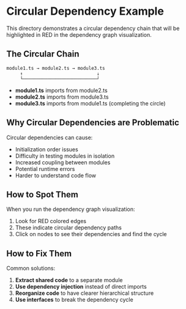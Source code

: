 # Circular Dependency Example

This directory demonstrates a circular dependency chain that will be highlighted in RED in the dependency graph visualization.

## The Circular Chain

```
module1.ts → module2.ts → module3.ts
     ↑                           ↓
     └───────────────────────────┘
```

- **module1.ts** imports from module2.ts
- **module2.ts** imports from module3.ts  
- **module3.ts** imports from module1.ts (completing the circle)

## Why Circular Dependencies are Problematic

Circular dependencies can cause:
- Initialization order issues
- Difficulty in testing modules in isolation
- Increased coupling between modules
- Potential runtime errors
- Harder to understand code flow

## How to Spot Them

When you run the dependency graph visualization:
1. Look for RED colored edges
2. These indicate circular dependency paths
3. Click on nodes to see their dependencies and find the cycle

## How to Fix Them

Common solutions:
1. **Extract shared code** to a separate module
2. **Use dependency injection** instead of direct imports
3. **Reorganize code** to have clearer hierarchical structure
4. **Use interfaces** to break the dependency cycle